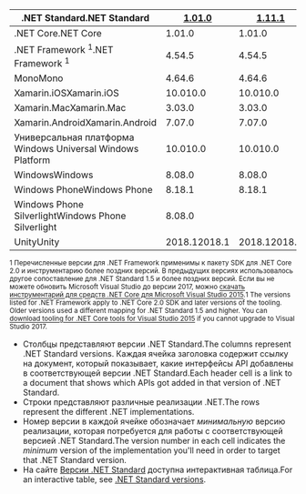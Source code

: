 | <span data-ttu-id="6113e-101">.NET Standard</span><span class="sxs-lookup"><span data-stu-id="6113e-101">.NET Standard</span></span>              | <span data-ttu-id="6113e-102">[1.0]</span><span class="sxs-lookup"><span data-stu-id="6113e-102">[1.0]</span></span>  | <span data-ttu-id="6113e-103">[1.1]</span><span class="sxs-lookup"><span data-stu-id="6113e-103">[1.1]</span></span>  | <span data-ttu-id="6113e-104">[1.2]</span><span class="sxs-lookup"><span data-stu-id="6113e-104">[1.2]</span></span> | <span data-ttu-id="6113e-105">[1.3]</span><span class="sxs-lookup"><span data-stu-id="6113e-105">[1.3]</span></span> | <span data-ttu-id="6113e-106">[1.4]</span><span class="sxs-lookup"><span data-stu-id="6113e-106">[1.4]</span></span> | <span data-ttu-id="6113e-107">[1.5]</span><span class="sxs-lookup"><span data-stu-id="6113e-107">[1.5]</span></span>      | <span data-ttu-id="6113e-108">[1.6]</span><span class="sxs-lookup"><span data-stu-id="6113e-108">[1.6]</span></span>      | <span data-ttu-id="6113e-109">[2.0]</span><span class="sxs-lookup"><span data-stu-id="6113e-109">[2.0]</span></span>      |
|----------------------------|--------|--------|-------|-------|-------|------------|------------|------------|
| <span data-ttu-id="6113e-110">.NET Core</span><span class="sxs-lookup"><span data-stu-id="6113e-110">.NET Core</span></span>                  | <span data-ttu-id="6113e-111">1.0</span><span class="sxs-lookup"><span data-stu-id="6113e-111">1.0</span></span>    | <span data-ttu-id="6113e-112">1.0</span><span class="sxs-lookup"><span data-stu-id="6113e-112">1.0</span></span>    | <span data-ttu-id="6113e-113">1.0</span><span class="sxs-lookup"><span data-stu-id="6113e-113">1.0</span></span>   | <span data-ttu-id="6113e-114">1.0</span><span class="sxs-lookup"><span data-stu-id="6113e-114">1.0</span></span>   | <span data-ttu-id="6113e-115">1.0</span><span class="sxs-lookup"><span data-stu-id="6113e-115">1.0</span></span>   | <span data-ttu-id="6113e-116">1.0</span><span class="sxs-lookup"><span data-stu-id="6113e-116">1.0</span></span>        | <span data-ttu-id="6113e-117">1.0</span><span class="sxs-lookup"><span data-stu-id="6113e-117">1.0</span></span>        | <span data-ttu-id="6113e-118">2.0</span><span class="sxs-lookup"><span data-stu-id="6113e-118">2.0</span></span>        |
| <span data-ttu-id="6113e-119">.NET Framework <sup>1</sup></span><span class="sxs-lookup"><span data-stu-id="6113e-119">.NET Framework <sup>1</sup></span></span>| <span data-ttu-id="6113e-120">4.5</span><span class="sxs-lookup"><span data-stu-id="6113e-120">4.5</span></span>    | <span data-ttu-id="6113e-121">4.5</span><span class="sxs-lookup"><span data-stu-id="6113e-121">4.5</span></span>    | <span data-ttu-id="6113e-122">4.5.1</span><span class="sxs-lookup"><span data-stu-id="6113e-122">4.5.1</span></span> | <span data-ttu-id="6113e-123">4.6</span><span class="sxs-lookup"><span data-stu-id="6113e-123">4.6</span></span>   | <span data-ttu-id="6113e-124">4.6.1</span><span class="sxs-lookup"><span data-stu-id="6113e-124">4.6.1</span></span> | <span data-ttu-id="6113e-125">4.6.1</span><span class="sxs-lookup"><span data-stu-id="6113e-125">4.6.1</span></span>      | <span data-ttu-id="6113e-126">4.6.1</span><span class="sxs-lookup"><span data-stu-id="6113e-126">4.6.1</span></span>      | <span data-ttu-id="6113e-127">4.6.1</span><span class="sxs-lookup"><span data-stu-id="6113e-127">4.6.1</span></span>      |
| <span data-ttu-id="6113e-128">Mono</span><span class="sxs-lookup"><span data-stu-id="6113e-128">Mono</span></span>                       | <span data-ttu-id="6113e-129">4.6</span><span class="sxs-lookup"><span data-stu-id="6113e-129">4.6</span></span>    | <span data-ttu-id="6113e-130">4.6</span><span class="sxs-lookup"><span data-stu-id="6113e-130">4.6</span></span>    | <span data-ttu-id="6113e-131">4.6</span><span class="sxs-lookup"><span data-stu-id="6113e-131">4.6</span></span>   | <span data-ttu-id="6113e-132">4.6</span><span class="sxs-lookup"><span data-stu-id="6113e-132">4.6</span></span>   | <span data-ttu-id="6113e-133">4.6</span><span class="sxs-lookup"><span data-stu-id="6113e-133">4.6</span></span>   | <span data-ttu-id="6113e-134">4.6</span><span class="sxs-lookup"><span data-stu-id="6113e-134">4.6</span></span>        | <span data-ttu-id="6113e-135">4.6</span><span class="sxs-lookup"><span data-stu-id="6113e-135">4.6</span></span>        | <span data-ttu-id="6113e-136">5,4</span><span class="sxs-lookup"><span data-stu-id="6113e-136">5.4</span></span>        |
| <span data-ttu-id="6113e-137">Xamarin.iOS</span><span class="sxs-lookup"><span data-stu-id="6113e-137">Xamarin.iOS</span></span>                | <span data-ttu-id="6113e-138">10.0</span><span class="sxs-lookup"><span data-stu-id="6113e-138">10.0</span></span>   | <span data-ttu-id="6113e-139">10.0</span><span class="sxs-lookup"><span data-stu-id="6113e-139">10.0</span></span>   | <span data-ttu-id="6113e-140">10.0</span><span class="sxs-lookup"><span data-stu-id="6113e-140">10.0</span></span>  | <span data-ttu-id="6113e-141">10.0</span><span class="sxs-lookup"><span data-stu-id="6113e-141">10.0</span></span>  | <span data-ttu-id="6113e-142">10.0</span><span class="sxs-lookup"><span data-stu-id="6113e-142">10.0</span></span>  | <span data-ttu-id="6113e-143">10.0</span><span class="sxs-lookup"><span data-stu-id="6113e-143">10.0</span></span>       | <span data-ttu-id="6113e-144">10.0</span><span class="sxs-lookup"><span data-stu-id="6113e-144">10.0</span></span>       | <span data-ttu-id="6113e-145">10.14</span><span class="sxs-lookup"><span data-stu-id="6113e-145">10.14</span></span>      |
| <span data-ttu-id="6113e-146">Xamarin.Mac</span><span class="sxs-lookup"><span data-stu-id="6113e-146">Xamarin.Mac</span></span>                | <span data-ttu-id="6113e-147">3.0</span><span class="sxs-lookup"><span data-stu-id="6113e-147">3.0</span></span>    | <span data-ttu-id="6113e-148">3.0</span><span class="sxs-lookup"><span data-stu-id="6113e-148">3.0</span></span>    | <span data-ttu-id="6113e-149">3.0</span><span class="sxs-lookup"><span data-stu-id="6113e-149">3.0</span></span>   | <span data-ttu-id="6113e-150">3.0</span><span class="sxs-lookup"><span data-stu-id="6113e-150">3.0</span></span>   | <span data-ttu-id="6113e-151">3.0</span><span class="sxs-lookup"><span data-stu-id="6113e-151">3.0</span></span>   | <span data-ttu-id="6113e-152">3.0</span><span class="sxs-lookup"><span data-stu-id="6113e-152">3.0</span></span>        | <span data-ttu-id="6113e-153">3.0</span><span class="sxs-lookup"><span data-stu-id="6113e-153">3.0</span></span>        | <span data-ttu-id="6113e-154">3.8</span><span class="sxs-lookup"><span data-stu-id="6113e-154">3.8</span></span>        |
| <span data-ttu-id="6113e-155">Xamarin.Android</span><span class="sxs-lookup"><span data-stu-id="6113e-155">Xamarin.Android</span></span>            | <span data-ttu-id="6113e-156">7.0</span><span class="sxs-lookup"><span data-stu-id="6113e-156">7.0</span></span>    | <span data-ttu-id="6113e-157">7.0</span><span class="sxs-lookup"><span data-stu-id="6113e-157">7.0</span></span>    | <span data-ttu-id="6113e-158">7.0</span><span class="sxs-lookup"><span data-stu-id="6113e-158">7.0</span></span>   | <span data-ttu-id="6113e-159">7.0</span><span class="sxs-lookup"><span data-stu-id="6113e-159">7.0</span></span>   | <span data-ttu-id="6113e-160">7.0</span><span class="sxs-lookup"><span data-stu-id="6113e-160">7.0</span></span>   | <span data-ttu-id="6113e-161">7.0</span><span class="sxs-lookup"><span data-stu-id="6113e-161">7.0</span></span>        | <span data-ttu-id="6113e-162">7.0</span><span class="sxs-lookup"><span data-stu-id="6113e-162">7.0</span></span>        | <span data-ttu-id="6113e-163">8.0</span><span class="sxs-lookup"><span data-stu-id="6113e-163">8.0</span></span>        |
| <span data-ttu-id="6113e-164">Универсальная платформа Windows </span><span class="sxs-lookup"><span data-stu-id="6113e-164">Universal Windows Platform</span></span> | <span data-ttu-id="6113e-165">10.0</span><span class="sxs-lookup"><span data-stu-id="6113e-165">10.0</span></span>   | <span data-ttu-id="6113e-166">10.0</span><span class="sxs-lookup"><span data-stu-id="6113e-166">10.0</span></span>   | <span data-ttu-id="6113e-167">10.0</span><span class="sxs-lookup"><span data-stu-id="6113e-167">10.0</span></span>  | <span data-ttu-id="6113e-168">10.0</span><span class="sxs-lookup"><span data-stu-id="6113e-168">10.0</span></span>  | <span data-ttu-id="6113e-169">10.0</span><span class="sxs-lookup"><span data-stu-id="6113e-169">10.0</span></span>  | <span data-ttu-id="6113e-170">10.0.16299</span><span class="sxs-lookup"><span data-stu-id="6113e-170">10.0.16299</span></span> | <span data-ttu-id="6113e-171">10.0.16299</span><span class="sxs-lookup"><span data-stu-id="6113e-171">10.0.16299</span></span> | <span data-ttu-id="6113e-172">10.0.16299</span><span class="sxs-lookup"><span data-stu-id="6113e-172">10.0.16299</span></span> |
| <span data-ttu-id="6113e-173">Windows</span><span class="sxs-lookup"><span data-stu-id="6113e-173">Windows</span></span>                    | <span data-ttu-id="6113e-174">8.0</span><span class="sxs-lookup"><span data-stu-id="6113e-174">8.0</span></span>    | <span data-ttu-id="6113e-175">8.0</span><span class="sxs-lookup"><span data-stu-id="6113e-175">8.0</span></span>    | <span data-ttu-id="6113e-176">8.1</span><span class="sxs-lookup"><span data-stu-id="6113e-176">8.1</span></span>   |       |       |            |            |            |
| <span data-ttu-id="6113e-177">Windows Phone</span><span class="sxs-lookup"><span data-stu-id="6113e-177">Windows Phone</span></span>              | <span data-ttu-id="6113e-178">8.1</span><span class="sxs-lookup"><span data-stu-id="6113e-178">8.1</span></span>    | <span data-ttu-id="6113e-179">8.1</span><span class="sxs-lookup"><span data-stu-id="6113e-179">8.1</span></span>    | <span data-ttu-id="6113e-180">8.1</span><span class="sxs-lookup"><span data-stu-id="6113e-180">8.1</span></span>   |       |       |            |            |            |
| <span data-ttu-id="6113e-181">Windows Phone Silverlight</span><span class="sxs-lookup"><span data-stu-id="6113e-181">Windows Phone Silverlight</span></span>  | <span data-ttu-id="6113e-182">8.0</span><span class="sxs-lookup"><span data-stu-id="6113e-182">8.0</span></span>    |        |       |       |       |            |            |            |
| <span data-ttu-id="6113e-183">Unity</span><span class="sxs-lookup"><span data-stu-id="6113e-183">Unity</span></span>                      | <span data-ttu-id="6113e-184">2018.1</span><span class="sxs-lookup"><span data-stu-id="6113e-184">2018.1</span></span> | <span data-ttu-id="6113e-185">2018.1</span><span class="sxs-lookup"><span data-stu-id="6113e-185">2018.1</span></span> | <span data-ttu-id="6113e-186">2018.1</span><span class="sxs-lookup"><span data-stu-id="6113e-186">2018.1</span></span>| <span data-ttu-id="6113e-187">2018.1</span><span class="sxs-lookup"><span data-stu-id="6113e-187">2018.1</span></span>| <span data-ttu-id="6113e-188">2018.1</span><span class="sxs-lookup"><span data-stu-id="6113e-188">2018.1</span></span>| <span data-ttu-id="6113e-189">2018.1</span><span class="sxs-lookup"><span data-stu-id="6113e-189">2018.1</span></span>     |  <span data-ttu-id="6113e-190">2018.1</span><span class="sxs-lookup"><span data-stu-id="6113e-190">2018.1</span></span>    | <span data-ttu-id="6113e-191">2018.1</span><span class="sxs-lookup"><span data-stu-id="6113e-191">2018.1</span></span>     |

<span data-ttu-id="6113e-192"><sup>1 Перечисленные версии для .NET Framework применимы к пакету SDK для .NET Core 2.0 и инструментарию более поздних версий. В предыдущих версиях использовалось другое сопоставление для .NET Standard 1.5 и более поздних версий. Если вы не можете обновить Microsoft Visual Studio до версии 2017, можно [скачать инструментарий для средств .NET Core для Microsoft Visual Studio 2015](https://github.com/dotnet/core/blob/master/release-notes/download-archive.md).</sup></span><span class="sxs-lookup"><span data-stu-id="6113e-192"><sup>1 The versions listed for .NET Framework apply to .NET Core 2.0 SDK and later versions of the tooling. Older versions used a different mapping for .NET Standard 1.5 and higher. You can [download tooling for .NET Core tools for Visual Studio 2015](https://github.com/dotnet/core/blob/master/release-notes/download-archive.md) if you cannot upgrade to Visual Studio 2017.</sup></span></span>

- <span data-ttu-id="6113e-193">Столбцы представляют версии .NET Standard.</span><span class="sxs-lookup"><span data-stu-id="6113e-193">The columns represent .NET Standard versions.</span></span> <span data-ttu-id="6113e-194">Каждая ячейка заголовка содержит ссылку на документ, который показывает, какие интерфейсы API добавлены в соответствующей версии .NET Standard.</span><span class="sxs-lookup"><span data-stu-id="6113e-194">Each header cell is a link to a document that shows which APIs got added in that version of .NET Standard.</span></span>
- <span data-ttu-id="6113e-195">Строки представляют различные реализации .NET.</span><span class="sxs-lookup"><span data-stu-id="6113e-195">The rows represent the different .NET implementations.</span></span>
- <span data-ttu-id="6113e-196">Номер версии в каждой ячейке обозначает *минимальную* версию реализации, которая потребуется для работы с соответствующей версией .NET Standard.</span><span class="sxs-lookup"><span data-stu-id="6113e-196">The version number in each cell indicates the *minimum* version of the implementation you'll need in order to target that .NET Standard version.</span></span>
- <span data-ttu-id="6113e-197">На сайте [Версии .NET Standard](https://immo.landwerth.net/netstandard-versions/#) доступна интерактивная таблица.</span><span class="sxs-lookup"><span data-stu-id="6113e-197">For an interactive table, see [.NET Standard versions](https://immo.landwerth.net/netstandard-versions/#).</span></span>

[1.0]: https://github.com/dotnet/standard/blob/master/docs/versions/netstandard1.0.md
[1.1]: https://github.com/dotnet/standard/blob/master/docs/versions/netstandard1.1.md
[1.2]: https://github.com/dotnet/standard/blob/master/docs/versions/netstandard1.2.md
[1.3]: https://github.com/dotnet/standard/blob/master/docs/versions/netstandard1.3.md
[1.4]: https://github.com/dotnet/standard/blob/master/docs/versions/netstandard1.4.md
[1.5]: https://github.com/dotnet/standard/blob/master/docs/versions/netstandard1.5.md
[1.6]: https://github.com/dotnet/standard/blob/master/docs/versions/netstandard1.6.md
[2.0]: https://github.com/dotnet/standard/blob/master/docs/versions/netstandard2.0.md
